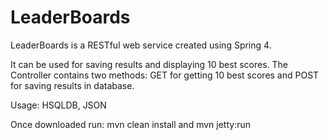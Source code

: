 LeaderBoards
============
LeaderBoards is a RESTful web service created using Spring 4.

It can be used for saving results and displaying 10 best scores.
The Controller contains two methods: GET for getting 10 best scores and POST for saving results in database.

Usage:
HSQLDB,
JSON

Once downloaded run: mvn clean install and mvn jetty:run
